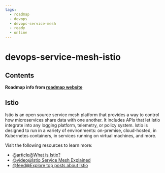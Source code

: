 ```yaml
---
tags:
  - roadmap
  - devops
  - devops-service-mesh
  - ready
  - online
---
```


# devops-service-mesh-istio

## Contents

__Roadmap info from [roadmap website](https://roadmap.sh/devops/istio@XsSnqW6k2IzvmrMmJeU6a)__

## Istio

Istio is an open source service mesh platform that provides a way to control how microservices share data with one another. It includes APIs that let Istio integrate into any logging platform, telemetry, or policy system. Istio is designed to run in a variety of environments: on-premise, cloud-hosted, in Kubernetes containers, in services running on virtual machines, and more.

Visit the following resources to learn more:

* [@article@What is Istio?](https://www.redhat.com/en/topics/microservices/what-is-istio)
* [@video@Istio Service Mesh Explained](https://www.youtube.com/watch?v=6zDrLvpfCK4)
* [@feed@Explore top posts about Istio](https://app.daily.dev/tags/istio?ref=roadmapsh)
